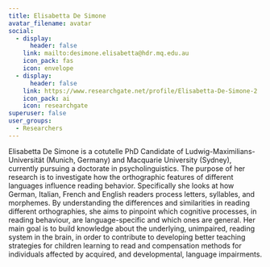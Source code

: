 ```yaml
---
title: Elisabetta De Simone
avatar_filename: avatar
social:
  - display:
      header: false
    link: mailto:desimone.elisabetta@hdr.mq.edu.au
    icon_pack: fas
    icon: envelope
  - display:
      header: false
    link: https://www.researchgate.net/profile/Elisabetta-De-Simone-2
    icon_pack: ai
    icon: researchgate
superuser: false
user_groups:
  - Researchers
---
```

Elisabetta De Simone is a cotutelle PhD Candidate of Ludwig-Maximilians-Universität (Munich, Germany) and Macquarie University (Sydney), currently pursuing a doctorate in psycholinguistics. The purpose of her research is to investigate how the orthographic features of different languages influence reading behavior. Specifically she looks at how German, Italian, French and English readers process letters, syllables, and morphemes. By understanding the differences and similarities in reading different orthographies, she aims to pinpoint which cognitive processes, in reading behaviour, are language-specific and which ones are general. Her main goal is to build knowledge about the underlying, unimpaired, reading system in the brain, in order to contribute to developing better teaching strategies for children learning to read and compensation methods for individuals affected by acquired, and developmental, language impairments.